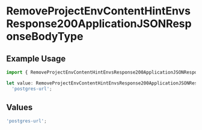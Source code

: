 # RemoveProjectEnvContentHintEnvsResponse200ApplicationJSONResponseBodyType

## Example Usage

```typescript
import { RemoveProjectEnvContentHintEnvsResponse200ApplicationJSONResponseBodyType } from '@vercel/client/models/operations';

let value: RemoveProjectEnvContentHintEnvsResponse200ApplicationJSONResponseBodyType =
  'postgres-url';
```

## Values

```typescript
'postgres-url';
```
